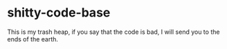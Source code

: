 # shitty-code-base
This is my trash heap, if you say that the code is bad, I will send you to the ends of the earth.
